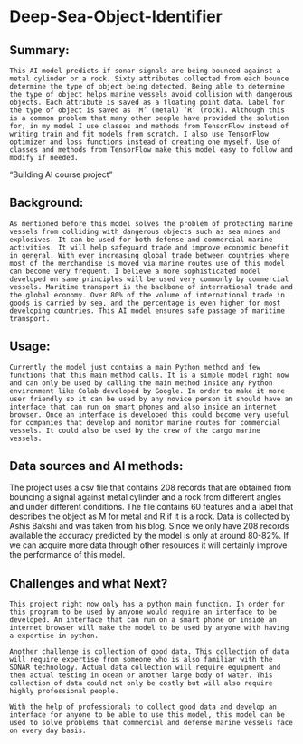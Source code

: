 # Deep-Sea-Object-Identifier
## Summary:

	This AI model predicts if sonar signals are being bounced against a metal cylinder or a rock. Sixty attributes collected from each bounce determine the type of object being detected. Being able to determine the type of object helps marine vessels avoid collision with dangerous objects. Each attribute is saved as a floating point data. Label for the type of object is saved as ‘M’ (metal) ‘R’ (rock). Although this is a common problem that many other people have provided the solution for, in my model I use classes and methods from TensorFlow instead of writing train and fit models from scratch. I also use TensorFlow optimizer and loss functions instead of creating one myself. Use of classes and methods from TensorFlow make this model easy to follow and modify if needed. 

 “Building AI course project”

## Background:
	As mentioned before this model solves the problem of protecting marine vessels from colliding with dangerous objects such as sea mines and explosives. It can be used for both defense and commercial marine activities. It will help safeguard trade and improve economic benefit in general. With ever increasing global trade between countries where most of the merchandise is moved via marine routes use of this model can become very frequent. I believe a more sophisticated model developed on same principles will be used very commonly by commercial vessels. Maritime transport is the backbone of international trade and the global economy. Over 80% of the volume of international trade in goods is carried by sea, and the percentage is even higher for most developing countries. This AI model ensures safe passage of maritime transport. 

## Usage:
	Currently the model just contains a main Python method and few functions that this main method calls. It is a simple model right now and can only be used by calling the main method inside any Python environment like Colab developed by Google. In order to make it more user friendly so it can be used by any novice person it should have an interface that can run on smart phones and also inside an internet browser. Once an interface is developed this could become very useful for companies that develop and monitor marine routes for commercial vessels. It could also be used by the crew of the cargo marine vessels. 

## Data sources and AI methods:

The project uses a csv file that contains 208 records that are obtained from bouncing a signal against metal cylinder and a rock from different angles and under different conditions. The file contains 60 features and a label that describes the object as M for metal and R if it is a rock. Data is collected by Ashis Bakshi and was taken from his blog. Since we only have 208 records available the accuracy predicted by the model is only at around 80-82%. If we can acquire more data through other resources it will certainly improve the performance of this model. 

## Challenges and what Next?
	This project right now only has a python main function. In order for this program to be used by anyone would require an interface to be developed. An interface that can run on a smart phone or inside an internet browser will make the model to be used by anyone with having a expertise in python. 

	Another challenge is collection of good data. This collection of data will require expertise from someone who is also familiar with the SONAR technology. Actual data collection will require equipment and then actual testing in ocean or another large body of water. This collection of data could not only be costly but will also require highly professional people. 

	With the help of professionals to collect good data and develop an interface for anyone to be able to use this model, this model can be used to solve problems that commercial and defense marine vessels face on every day basis. 
